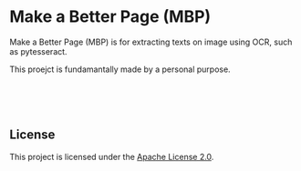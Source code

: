 # Make a Better Page (MBP)
Make a Better Page (MBP) is for extracting texts on image using OCR, such as pytesseract.

This proejct is fundamantally made by a personal purpose.

<br><br><br>




## License
This project is licensed under the [Apache License 2.0](./LICENSE).
